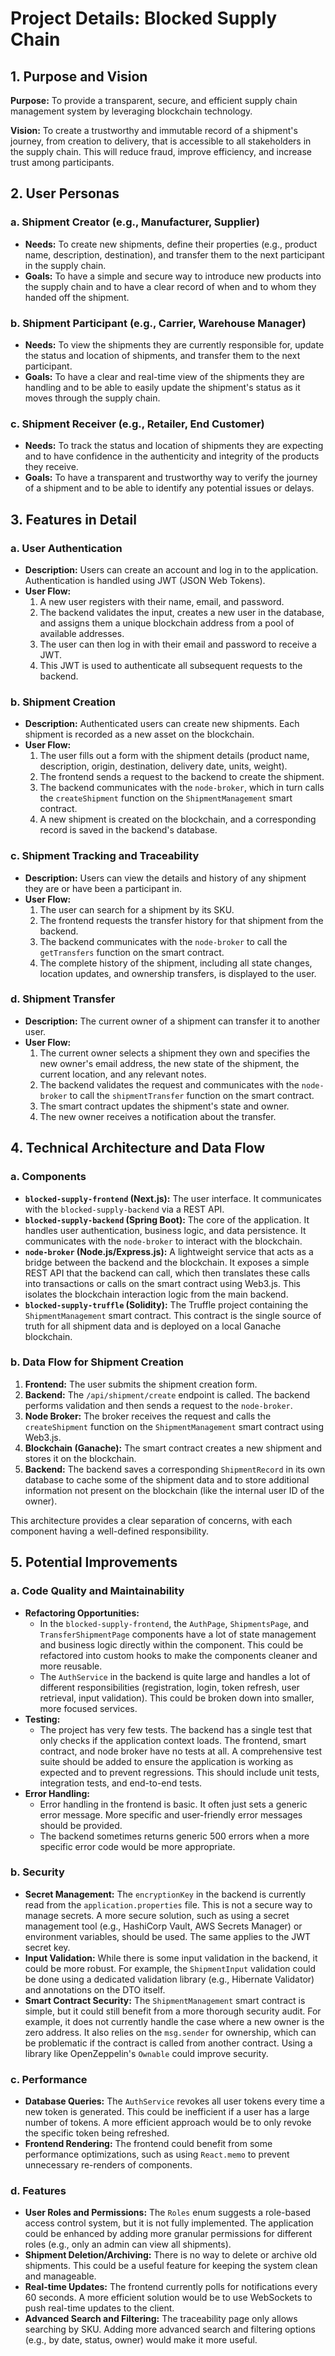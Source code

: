 # Project Details: Blocked Supply Chain

## 1. Purpose and Vision

**Purpose:** To provide a transparent, secure, and efficient supply chain management system by leveraging blockchain technology.

**Vision:** To create a trustworthy and immutable record of a shipment's journey, from creation to delivery, that is accessible to all stakeholders in the supply chain. This will reduce fraud, improve efficiency, and increase trust among participants.

## 2. User Personas

### a. Shipment Creator (e.g., Manufacturer, Supplier)

-   **Needs:** To create new shipments, define their properties (e.g., product name, description, destination), and transfer them to the next participant in the supply chain.
-   **Goals:** To have a simple and secure way to introduce new products into the supply chain and to have a clear record of when and to whom they handed off the shipment.

### b. Shipment Participant (e.g., Carrier, Warehouse Manager)

-   **Needs:** To view the shipments they are currently responsible for, update the status and location of shipments, and transfer them to the next participant.
-   **Goals:** To have a clear and real-time view of the shipments they are handling and to be able to easily update the shipment's status as it moves through the supply chain.

### c. Shipment Receiver (e.g., Retailer, End Customer)

-   **Needs:** To track the status and location of shipments they are expecting and to have confidence in the authenticity and integrity of the products they receive.
-   **Goals:** To have a transparent and trustworthy way to verify the journey of a shipment and to be able to identify any potential issues or delays.

## 3. Features in Detail

### a. User Authentication

-   **Description:** Users can create an account and log in to the application. Authentication is handled using JWT (JSON Web Tokens).
-   **User Flow:**
    1.  A new user registers with their name, email, and password.
    2.  The backend validates the input, creates a new user in the database, and assigns them a unique blockchain address from a pool of available addresses.
    3.  The user can then log in with their email and password to receive a JWT.
    4.  This JWT is used to authenticate all subsequent requests to the backend.

### b. Shipment Creation

-   **Description:** Authenticated users can create new shipments. Each shipment is recorded as a new asset on the blockchain.
-   **User Flow:**
    1.  The user fills out a form with the shipment details (product name, description, origin, destination, delivery date, units, weight).
    2.  The frontend sends a request to the backend to create the shipment.
    3.  The backend communicates with the `node-broker`, which in turn calls the `createShipment` function on the `ShipmentManagement` smart contract.
    4.  A new shipment is created on the blockchain, and a corresponding record is saved in the backend's database.

### c. Shipment Tracking and Traceability

-   **Description:** Users can view the details and history of any shipment they are or have been a participant in.
-   **User Flow:**
    1.  The user can search for a shipment by its SKU.
    2.  The frontend requests the transfer history for that shipment from the backend.
    3.  The backend communicates with the `node-broker` to call the `getTransfers` function on the smart contract.
    4.  The complete history of the shipment, including all state changes, location updates, and ownership transfers, is displayed to the user.

### d. Shipment Transfer

-   **Description:** The current owner of a shipment can transfer it to another user.
-   **User Flow:**
    1.  The current owner selects a shipment they own and specifies the new owner's email address, the new state of the shipment, the current location, and any relevant notes.
    2.  The backend validates the request and communicates with the `node-broker` to call the `shipmentTransfer` function on the smart contract.
    3.  The smart contract updates the shipment's state and owner.
    4.  The new owner receives a notification about the transfer.

## 4. Technical Architecture and Data Flow

### a. Components

-   **`blocked-supply-frontend` (Next.js):** The user interface. It communicates with the `blocked-supply-backend` via a REST API.
-   **`blocked-supply-backend` (Spring Boot):** The core of the application. It handles user authentication, business logic, and data persistence. It communicates with the `node-broker` to interact with the blockchain.
-   **`node-broker` (Node.js/Express.js):** A lightweight service that acts as a bridge between the backend and the blockchain. It exposes a simple REST API that the backend can call, which then translates these calls into transactions or calls on the smart contract using Web3.js. This isolates the blockchain interaction logic from the main backend.
-   **`blocked-supply-truffle` (Solidity):** The Truffle project containing the `ShipmentManagement` smart contract. This contract is the single source of truth for all shipment data and is deployed on a local Ganache blockchain.

### b. Data Flow for Shipment Creation

1.  **Frontend:** The user submits the shipment creation form.
2.  **Backend:** The `/api/shipment/create` endpoint is called. The backend performs validation and then sends a request to the `node-broker`.
3.  **Node Broker:** The broker receives the request and calls the `createShipment` function on the `ShipmentManagement` smart contract using Web3.js.
4.  **Blockchain (Ganache):** The smart contract creates a new shipment and stores it on the blockchain.
5.  **Backend:** The backend saves a corresponding `ShipmentRecord` in its own database to cache some of the shipment data and to store additional information not present on the blockchain (like the internal user ID of the owner).

This architecture provides a clear separation of concerns, with each component having a well-defined responsibility.

## 5. Potential Improvements

### a. Code Quality and Maintainability

-   **Refactoring Opportunities:**
    -   In the `blocked-supply-frontend`, the `AuthPage`, `ShipmentsPage`, and `TransferShipmentPage` components have a lot of state management and business logic directly within the component. This could be refactored into custom hooks to make the components cleaner and more reusable.
    -   The `AuthService` in the backend is quite large and handles a lot of different responsibilities (registration, login, token refresh, user retrieval, input validation). This could be broken down into smaller, more focused services.
-   **Testing:**
    -   The project has very few tests. The backend has a single test that only checks if the application context loads. The frontend, smart contract, and node broker have no tests at all. A comprehensive test suite should be added to ensure the application is working as expected and to prevent regressions. This should include unit tests, integration tests, and end-to-end tests.
-   **Error Handling:**
    -   Error handling in the frontend is basic. It often just sets a generic error message. More specific and user-friendly error messages should be provided.
    -   The backend sometimes returns generic 500 errors when a more specific error code would be more appropriate.

### b. Security

-   **Secret Management:** The `encryptionKey` in the backend is currently read from the `application.properties` file. This is not a secure way to manage secrets. A more secure solution, such as using a secret management tool (e.g., HashiCorp Vault, AWS Secrets Manager) or environment variables, should be used. The same applies to the JWT secret key.
-   **Input Validation:** While there is some input validation in the backend, it could be more robust. For example, the `ShipmentInput` validation could be done using a dedicated validation library (e.g., Hibernate Validator) and annotations on the DTO itself.
-   **Smart Contract Security:** The `ShipmentManagement` smart contract is simple, but it could still benefit from a more thorough security audit. For example, it does not currently handle the case where a new owner is the zero address. It also relies on the `msg.sender` for ownership, which can be problematic if the contract is called from another contract. Using a library like OpenZeppelin's `Ownable` could improve security.

### c. Performance

-   **Database Queries:** The `AuthService` revokes all user tokens every time a new token is generated. This could be inefficient if a user has a large number of tokens. A more efficient approach would be to only revoke the specific token being refreshed.
-   **Frontend Rendering:** The frontend could benefit from some performance optimizations, such as using `React.memo` to prevent unnecessary re-renders of components.

### d. Features

-   **User Roles and Permissions:** The `Roles` enum suggests a role-based access control system, but it is not fully implemented. The application could be enhanced by adding more granular permissions for different roles (e.g., only an admin can view all shipments).
-   **Shipment Deletion/Archiving:** There is no way to delete or archive old shipments. This could be a useful feature for keeping the system clean and manageable.
-   **Real-time Updates:** The frontend currently polls for notifications every 60 seconds. A more efficient solution would be to use WebSockets to push real-time updates to the client.
-   **Advanced Search and Filtering:** The traceability page only allows searching by SKU. Adding more advanced search and filtering options (e.g., by date, status, owner) would make it more useful.

